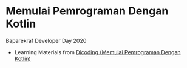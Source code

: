 # Memulai Pemrograman Dengan Kotlin
Baparekraf Developer Day 2020
- Learning Materials from [Dicoding (Memulai Pemrograman Dengan Kotlin)](https://www.dicoding.com/academies/80)
